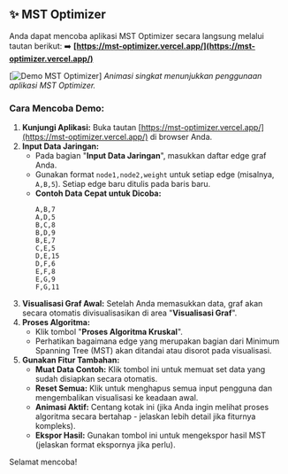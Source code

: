 ## ✨ MST Optimizer

Anda dapat mencoba aplikasi MST Optimizer secara langsung melalui tautan berikut:
➡️ **[https://mst-optimizer.vercel.app/](https://mst-optimizer.vercel.app/)**

[![Demo MST Optimizer](link_ke_gif_atau_screenshot_demo_anda.gif)] *Animasi singkat menunjukkan penggunaan aplikasi MST Optimizer.*

### Cara Mencoba Demo:

1.  **Kunjungi Aplikasi:** Buka tautan [https://mst-optimizer.vercel.app/](https://mst-optimizer.vercel.app/) di browser Anda.
2.  **Input Data Jaringan:**
    * Pada bagian "**Input Data Jaringan**", masukkan daftar edge graf Anda.
    * Gunakan format `node1,node2,weight` untuk setiap edge (misalnya, `A,B,5`). Setiap edge baru ditulis pada baris baru.
    * **Contoh Data Cepat untuk Dicoba:**
        ```
        A,B,7
        A,D,5
        B,C,8
        B,D,9
        B,E,7
        C,E,5
        D,E,15
        D,F,6
        E,F,8
        E,G,9
        F,G,11
        ```
3.  **Visualisasi Graf Awal:** Setelah Anda memasukkan data, graf akan secara otomatis divisualisasikan di area "**Visualisasi Graf**".
4.  **Proses Algoritma:**
    * Klik tombol "**Proses Algoritma Kruskal**".
    * Perhatikan bagaimana edge yang merupakan bagian dari Minimum Spanning Tree (MST) akan ditandai atau disorot pada visualisasi.
5.  **Gunakan Fitur Tambahan:**
    * **Muat Data Contoh:** Klik tombol ini untuk memuat set data yang sudah disiapkan secara otomatis.
    * **Reset Semua:** Klik untuk menghapus semua input pengguna dan mengembalikan visualisasi ke keadaan awal.
    * **Animasi Aktif:** Centang kotak ini (jika Anda ingin melihat proses algoritma secara bertahap - jelaskan lebih detail jika fiturnya kompleks).
    * **Ekspor Hasil:** Gunakan tombol ini untuk mengekspor hasil MST (jelaskan format ekspornya jika perlu).

Selamat mencoba!
